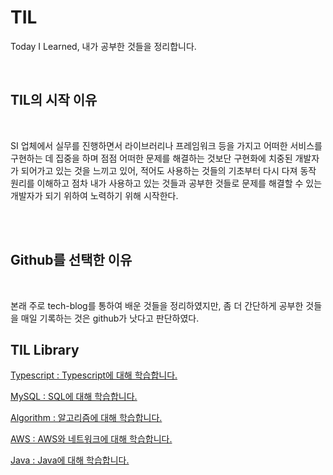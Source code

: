 # TIL

Today I Learned, 내가 공부한 것들을 정리합니다.

<br />

## TIL의 시작 이유

<br />

SI 업체에서 실무를 진행하면서 라이브러리나 프레임워크 등을 가지고 어떠한 서비스를 구현하는 데 집중을 하며 점점 어떠한 문제를 해결하는 것보단 구현화에 치중된 개발자가 되어가고 있는 것을 느끼고 있어, 적어도 사용하는 것들의 기초부터 다시 다져 동작 원리를 이해하고 점차 내가 사용하고 있는 것들과 공부한 것들로 문제를 해결할 수 있는 개발자가 되기 위하여 노력하기 위해 시작한다.

<br />
<br />

## Github를 선택한 이유

<br />

본래 주로 tech-blog를 통하여 배운 것들을 정리하였지만, 좀 더 간단하게 공부한 것들을 매일 기록하는 것은 github가 낫다고 판단하였다.

## TIL Library

[Typescript : Typescript에 대해 학습합니다.](typescript/index.md)

[MySQL : SQL에 대해 학습합니다.](mysql/index.md)

[Algorithm : 알고리즘에 대해 학습합니다.](algorithm/index.md)

[AWS : AWS와 네트워크에 대해 학습합니다.](aws/index.md)

[Java : Java에 대해 학습합니다.](java/index.md)
